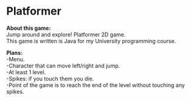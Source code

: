 Platformer  
==========

**About this game:**  
Jump around and explore! Platformer 2D game.  
This game is written is Java for my University programming course.  

**Plans:**  
-Menu.  
-Character that can move left/right and jump.  
-At least 1 level.  
-Spikes: if you touch them you die.  
-Point of the game is to reach the end of the level without touching any spikes.  
